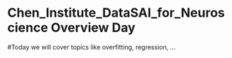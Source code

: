 # Chen_Institute_DataSAI_for_Neuroscience Overview Day

#Today we will cover topics like overfitting, regression, ...
